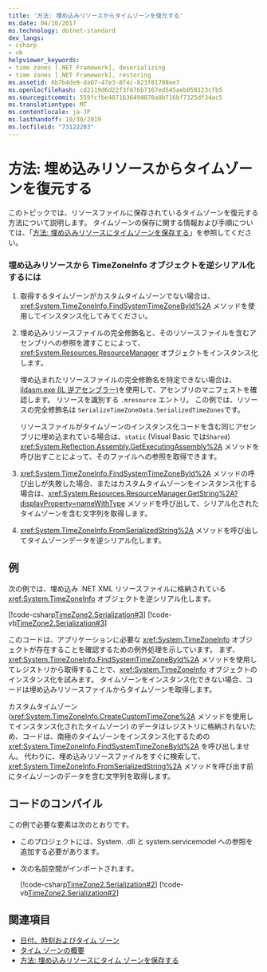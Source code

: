 ```yaml
---
title: '方法: 埋め込みリソースからタイムゾーンを復元する'
ms.date: 04/10/2017
ms.technology: dotnet-standard
dev_langs:
- csharp
- vb
helpviewer_keywords:
- time zones [.NET Framework], deserializing
- time zones [.NET Framework], restoring
ms.assetid: 6b7b4de9-da07-47e3-8f4c-823f81798ee7
ms.openlocfilehash: cd2119d6d22f3f676b7167ed545aeb058123cfb5
ms.sourcegitcommit: 559fcfbe4871636494870a8b716bf7325df34ac5
ms.translationtype: MT
ms.contentlocale: ja-JP
ms.lasthandoff: 10/30/2019
ms.locfileid: "73122203"
---
```

# <a name="how-to-restore-time-zones-from-an-embedded-resource"></a>方法: 埋め込みリソースからタイムゾーンを復元する

このトピックでは、リソースファイルに保存されているタイムゾーンを復元する方法について説明します。 タイムゾーンの保存に関する情報および手順については、「[方法: 埋め込みリソースにタイムゾーンを保存する](../../../docs/standard/datetime/save-time-zones-to-an-embedded-resource.md)」を参照してください。

### <a name="to-deserialize-a-timezoneinfo-object-from-an-embedded-resource"></a>埋め込みリソースから TimeZoneInfo オブジェクトを逆シリアル化するには

1. 取得するタイムゾーンがカスタムタイムゾーンでない場合は、<xref:System.TimeZoneInfo.FindSystemTimeZoneById%2A> メソッドを使用してインスタンス化してみてください。

2. 埋め込みリソースファイルの完全修飾名と、そのリソースファイルを含むアセンブリへの参照を渡すことによって、<xref:System.Resources.ResourceManager> オブジェクトをインスタンス化します。

   埋め込まれたリソースファイルの完全修飾名を特定できない場合は、 [ildasm.exe (IL 逆アセンブラー)](../../../docs/framework/tools/ildasm-exe-il-disassembler.md)を使用して、アセンブリのマニフェストを確認します。 リソースを識別する `.mresource` エントリ。 この例では、リソースの完全修飾名は `SerializeTimeZoneData.SerializedTimeZones`です。

   リソースファイルがタイムゾーンのインスタンス化コードを含む同じアセンブリに埋め込まれている場合は、`static` (Visual Basic では`Shared`) <xref:System.Reflection.Assembly.GetExecutingAssembly%2A> メソッドを呼び出すことによって、そのファイルへの参照を取得できます。

3. <xref:System.TimeZoneInfo.FindSystemTimeZoneById%2A> メソッドの呼び出しが失敗した場合、またはカスタムタイムゾーンをインスタンス化する場合は、<xref:System.Resources.ResourceManager.GetString%2A?displayProperty=nameWithType> メソッドを呼び出して、シリアル化されたタイムゾーンを含む文字列を取得します。

4. <xref:System.TimeZoneInfo.FromSerializedString%2A> メソッドを呼び出してタイムゾーンデータを逆シリアル化します。

## <a name="example"></a>例

次の例では、埋め込み .NET XML リソースファイルに格納されている <xref:System.TimeZoneInfo> オブジェクトを逆シリアル化します。

[!code-csharp[TimeZone2.Serialization#3](../../../samples/snippets/csharp/VS_Snippets_CLR/TimeZone2.Serialization/cs/SerializeTimeZoneData.cs#3)]
[!code-vb[TimeZone2.Serialization#3](../../../samples/snippets/visualbasic/VS_Snippets_CLR/TimeZone2.Serialization/vb/SerializeTimeZoneData.vb#3)]

このコードは、アプリケーションに必要な <xref:System.TimeZoneInfo> オブジェクトが存在することを確認するための例外処理を示しています。 まず、<xref:System.TimeZoneInfo.FindSystemTimeZoneById%2A> メソッドを使用してレジストリから取得することで、<xref:System.TimeZoneInfo> オブジェクトのインスタンス化を試みます。 タイムゾーンをインスタンス化できない場合、コードは埋め込みリソースファイルからタイムゾーンを取得します。

カスタムタイムゾーン (<xref:System.TimeZoneInfo.CreateCustomTimeZone%2A> メソッドを使用してインスタンス化されたタイムゾーン) のデータはレジストリに格納されないため、コードは、南極のタイムゾーンをインスタンス化するための <xref:System.TimeZoneInfo.FindSystemTimeZoneById%2A> を呼び出しません。 代わりに、埋め込みリソースファイルをすぐに検索して、<xref:System.TimeZoneInfo.FromSerializedString%2A> メソッドを呼び出す前にタイムゾーンのデータを含む文字列を取得します。

## <a name="compiling-the-code"></a>コードのコンパイル

この例で必要な要素は次のとおりです。

- このプロジェクトには、System. .dll と system.servicemodel への参照を追加する必要があります。

- 次の名前空間がインポートされます。

  [!code-csharp[TimeZone2.Serialization#2](../../../samples/snippets/csharp/VS_Snippets_CLR/TimeZone2.Serialization/cs/SerializeTimeZoneData.cs#2)]
  [!code-vb[TimeZone2.Serialization#2](../../../samples/snippets/visualbasic/VS_Snippets_CLR/TimeZone2.Serialization/vb/SerializeTimeZoneData.vb#2)]

## <a name="see-also"></a>関連項目

- [日付、時刻およびタイム ゾーン](../../../docs/standard/datetime/index.md)
- [タイム ゾーンの概要](../../../docs/standard/datetime/time-zone-overview.md)
- [方法: 埋め込みリソースにタイム ゾーンを保存する](../../../docs/standard/datetime/save-time-zones-to-an-embedded-resource.md)
